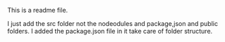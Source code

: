 This is a readme file.

I just add the src folder not the nodeodules and package,json and public folders.
I added the package.json file in it take care of folder structure.
